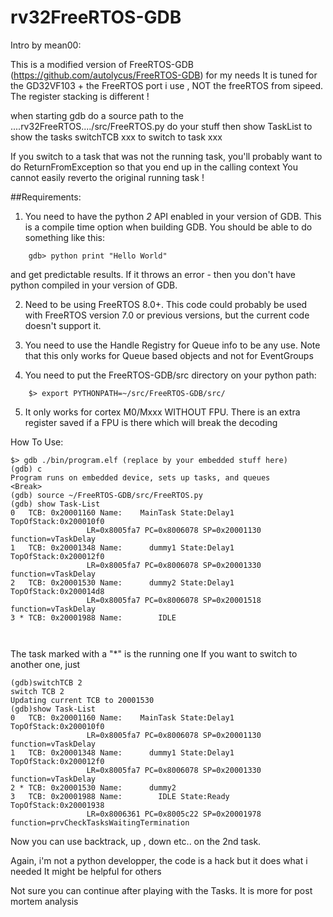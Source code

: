 rv32FreeRTOS-GDB
================

Intro by mean00:

This is a modified version of FreeRTOS-GDB (https://github.com/autolycus/FreeRTOS-GDB) for my needs
It is tuned for the GD32VF103 + the FreeRTOS port i use , NOT the freeRTOS from sipeed. 
The register stacking is different !

when starting gdb do a 
source path to the ....rv32FreeRTOS..../src/FreeRTOS.py
do your stuff
then
show TaskList to show the tasks
switchTCB xxx to switch to task xxx

If you switch to a task that was not the running task, you'll probably want to do
ReturnFromException
so that you end up in the calling context
You cannot easily reverto the original running task !






##Requirements: 

1. You need to have the python *2* API enabled in your version of GDB. This is a 
    compile time option when building GDB. You should be able to do something
	  like this: 
```
	gdb> python print "Hello World" 
```

and get predictable results. If it throws an error - then you don't have 
python compiled in your version of GDB.

2. Need to be using FreeRTOS 8.0+. This code could probably be used with FreeRTOS
    version 7.0 or previous versions, but the current code doesn't support it.

3. You need to use the Handle Registry for Queue info to be any use.
    Note that this only works for Queue based objects and not 
    for EventGroups 

4. You need to put the FreeRTOS-GDB/src directory on your python path: 
```
	$> export PYTHONPATH=~/src/FreeRTOS-GDB/src/
```
5. It only works for cortex M0/Mxxx WITHOUT FPU. There is an extra register saved if a FPU is there which will break the decoding

How To Use: 
```
$> gdb ./bin/program.elf (replace by your embedded stuff here)
(gdb) c 
Program runs on embedded device, sets up tasks, and queues 
<Break>
(gdb) source ~/FreeRTOS-GDB/src/FreeRTOS.py 
(gdb) show Task-List 
0   TCB: 0x20001160 Name:    MainTask State:Delay1 TopOfStack:0x200010f0
                 LR=0x8005fa7 PC=0x8006078 SP=0x20001130 function=vTaskDelay
1   TCB: 0x20001348 Name:      dummy1 State:Delay1 TopOfStack:0x200012f0
                 LR=0x8005fa7 PC=0x8006078 SP=0x20001330 function=vTaskDelay
2   TCB: 0x20001530 Name:      dummy2 State:Delay1 TopOfStack:0x200014d8
                 LR=0x8005fa7 PC=0x8006078 SP=0x20001518 function=vTaskDelay
3 * TCB: 0x20001988 Name:        IDLE 

        
```
The task marked with a "*" is the running one
If you want to switch to another one, just 
```
(gdb)switchTCB 2
switch TCB 2 
Updating current TCB to 20001530
(gdb)show Task-List
0   TCB: 0x20001160 Name:    MainTask State:Delay1 TopOfStack:0x200010f0
                 LR=0x8005fa7 PC=0x8006078 SP=0x20001130 function=vTaskDelay
1   TCB: 0x20001348 Name:      dummy1 State:Delay1 TopOfStack:0x200012f0
                 LR=0x8005fa7 PC=0x8006078 SP=0x20001330 function=vTaskDelay
2 * TCB: 0x20001530 Name:      dummy2 
3   TCB: 0x20001988 Name:        IDLE State:Ready  TopOfStack:0x20001938
                 LR=0x8006361 PC=0x8005c22 SP=0x20001978 function=prvCheckTasksWaitingTermination
```
Now you can use backtrack, up , down etc.. on the 2nd task.

Again, i'm not a python developper, the code is a hack but it does what i needed
It might be helpful for others

Not sure you can continue after playing with the Tasks. It is more for post mortem analysis
